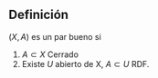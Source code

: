 ## Definición
$(X, A)$ es un par bueno si
1. $A\subset X$ Cerrado
2. Existe $U$ abierto de X, $A\subset U$ RDF.